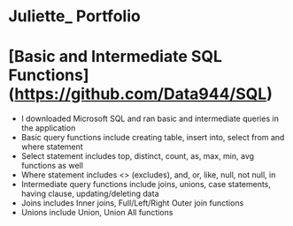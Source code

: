 # Juliette_ Portfolio
# [Basic and Intermediate SQL Functions] (https://github.com/Data944/SQL)
*	I downloaded Microsoft SQL and ran basic and intermediate queries in the application
*	Basic query functions include creating table, insert into, select from and where statement
*	Select statement includes top, distinct, count, as, max, min, avg functions as well
*	Where statement includes <> (excludes), and, or, like, null, not null, in
* Intermediate query functions include joins, unions, case statements, having clause, updating/deleting data
* Joins includes Inner joins, Full/Left/Right Outer join functions
* Unions include Union, Union All functions

